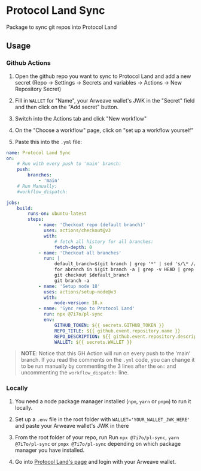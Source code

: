 # Protocol Land Sync

Package to sync git repos into Protocol Land

## Usage

### Github Actions

1. Open the github repo you want to sync to Protocol Land and add a new secret
   (Repo -> Settings -> Secrets and variables -> Actions -> New Repository Secret)

2. Fill in `WALLET` for "Name", your Arweave wallet's JWK in the "Secret" field and then click on the "Add secret" button.
3. Switch into the Actions tab and click "New workflow"
4. On the "Choose a workflow" page, click on "set up a workflow yourself"
5. Paste this into the `.yml` file:

```yaml
name: Protocol Land Sync
on:
    # Run with every push to 'main' branch:
    push:
        branches:
            - 'main'
    # Run Manually:
    #workflow_dispatch:

jobs:
    build:
        runs-on: ubuntu-latest
        steps:
            - name: 'Checkout repo (default branch)'
              uses: actions/checkout@v3
              with:
                  # fetch all history for all branches:
                  fetch-depth: 0
            - name: 'Checkout all branches'
              run: |
                  default_branch=$(git branch | grep '*' | sed 's/\* //')
                  for abranch in $(git branch -a | grep -v HEAD | grep remotes | sed "s/remotes\/origin\///g"); do git checkout $abranch ; done
                  git checkout $default_branch
                  git branch -a
            - name: 'Setup node 18'
              uses: actions/setup-node@v3
              with:
                  node-version: 18.x
            - name: 'Sync repo to Protocol Land'
              run: npx @7i7o/pl-sync
              env:
                  GITHUB_TOKEN: ${{ secrets.GITHUB_TOKEN }}
                  REPO_TITLE: ${{ github.event.repository.name }}
                  REPO_DESCRIPTION: ${{ github.event.repository.description }}
                  WALLET: ${{ secrets.WALLET }}
```

> **NOTE**: Notice that this GH Action will run on every push to the 'main' branch. If you read the comments on the `.yml` code, you can change it to be run manually by commenting the 3 lines after the `on:` and uncommenting the `workflow_dispatch:` line.

### Locally

1. You need a node package manager installed (`npm`, `yarn` or `pnpm`) to run it locally.

2. Set up a `.env` file in the root folder with `WALLET='YOUR_WALLET_JWK_HERE'` and paste your Arweave wallet's JWK in there

3. From the root folder of your repo, run Run `npx @7i7o/pl-sync`, `yarn @7i7o/pl-sync` or `pnpx @7i7o/pl-sync` depending on which package manager you have installed.

4. Go into [Protocol Land's page](https://protocol-land.vercel.app/) and login with your Arweave wallet.
